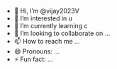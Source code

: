- 👋 Hi, I’m @vijay2023V
- 👀 I’m interested in u
- 🌱 I’m currently learning c
- 💞️ I’m looking to collaborate on ...
- 📫 How to reach me ...
- 😄 Pronouns: ...
- ⚡ Fun fact: ...

